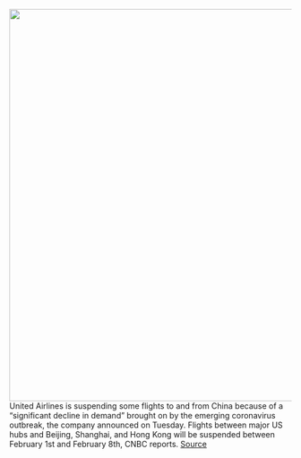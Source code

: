<img src='https://cdn.vox-cdn.com/thumbor/E8KNmxk-w9OFc2Nti56mjlneVRU=/0x0:5959x3965/1200x800/filters:focal(2504x1507:3456x2459)/cdn.vox-cdn.com/uploads/chorus_image/image/66207938/1171701635.jpg.0.jpg' width='700px' /><br/>
United Airlines is suspending some flights to and from China because of a “significant decline in demand” brought on by the emerging coronavirus outbreak, the company announced on Tuesday. Flights between major US hubs and Beijing, Shanghai, and Hong Kong will be suspended between February 1st and February 8th, CNBC reports.
<a href='https://www.theverge.com/2020/1/28/21112204/coronavirus-outbreak-united-airlines-china-flights-canceled'> Source <a/>